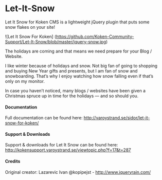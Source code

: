 # Let-It-Snow
Let It Snow for Koken CMS is a lightweight jQuery plugin that puts some snow flakes on your site!

![Let It Snow For Koken] (https://github.com/Koken-Community-Support/Let-It-Snow/blob/master/jquery-snow.jpg)

The holidays are coming and that means we need prepare for your Blog / Website.

I like winter because of holidays and snow. Not big fan of going to shopping and buying New Year gifts and presents, but I am fan of snow and snowboarding. That’s why I enjoy watching how snow falling even if that’s only on my monitor.

In case you haven’t noticed, many blogs / websites have been given a Christmas spruce up in time for the holidays — and so should you.

#### Documentation
Full documentation can be found here: 
http://varoystrand.se/sidor/let-it-snow-for-koken/

#### Support & Downloads
Support & downloads for Let It Snow can be found here: 
http://kokensupport.varoystrand.se/viewtopic.php?f=17&t=287

#### Credits
Original creator: Lazarevic Ivan @kopipejst - http://www.jqueryrain.com/
